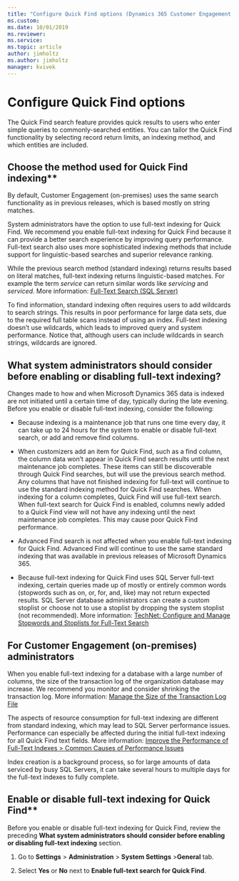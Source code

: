 ```yaml
---
title: "Configure Quick Find options (Dynamics 365 Customer Engagement (on-premises))  | MicrosoftDocs"
ms.custom: 
ms.date: 10/01/2019
ms.reviewer: 
ms.service: 
ms.topic: article
author: jimholtz
ms.author: jimholtz
manager: kvivek
---
```


# Configure Quick Find options

The Quick Find search feature provides quick results to users who enter simple
queries to commonly-searched entities. You can tailor the Quick Find
functionality by selecting record return limits, an indexing method, and which
entities are included.

## Choose the method used for Quick Find indexing**

By default, Customer Engagement (on-premises) uses the same search functionality as in
previous releases, which is based mostly on string matches.

System administrators have the option to use full-text indexing for Quick Find.
We recommend you enable full-text indexing for Quick Find because it can provide
a better search experience by improving query performance. Full-text search also
uses more sophisticated indexing methods that include support for
linguistic-based searches and superior relevance ranking.

While the previous search method (standard indexing) returns results based on
literal matches, full-text indexing returns linguistic-based matches. For
example the term *service* can return similar words like *servicing* and
*serviced*. More information: [Full-Text Search (SQL
Server)](https://docs.microsoft.com/sql/relational-databases/search/full-text-search)

To find information, standard indexing often requires users to add wildcards to
search strings. This results in poor performance for large data sets, due to the
required full table scans instead of using an index. Full-text indexing doesn’t
use wildcards, which leads to improved query and system performance. Notice
that, although users can include wildcards in search strings, wildcards are
ignored.

## What system administrators should consider before enabling or disabling full-text indexing?

Changes made to how and when Microsoft Dynamics 365 data is indexed are not
initiated until a certain time of day, typically during the late evening. Before
you enable or disable full-text indexing, consider the following:

-   Because indexing is a maintenance job that runs one time every day, it can
    take up to 24 hours for the system to enable or disable full-text search, or
    add and remove find columns.

-   When customizers add an item for Quick Find, such as a find column, the
    column data won’t appear in Quick Find search results until the next
    maintenance job completes. These items can still be discoverable through
    Quick Find searches, but will use the previous search method. Any columns
    that have not finished indexing for full-text will continue to use the
    standard indexing method for Quick Find searches. When indexing for a column
    completes, Quick Find will use full-text search. When full-text search for
    Quick Find is enabled, columns newly added to a Quick Find view will not
    have any indexing until the next maintenance job completes. This may cause
    poor Quick Find performance.

-   Advanced Find search is not affected when you enable full-text indexing for
    Quick Find. Advanced Find will continue to use the same standard indexing
    that was available in previous releases of Microsoft Dynamics 365.

-   Because full-text indexing for Quick Find uses SQL Server full-text
    indexing, certain queries made up of mostly or entirely common words
    (stopwords such as on, or, for, and, like) may not return expected results.
    SQL Server database administrators can create a custom stoplist or choose
    not to use a stoplist by dropping the system stoplist (not recommended).
    More information: [TechNet: Configure and Manage Stopwords and Stoplists for
    Full-Text Search](https://technet.microsoft.com/library/ms142551.aspx)

## For Customer Engagement (on-premises) administrators

When you enable full-text indexing for a database with a large number of
columns, the size of the transaction log of the organization database may
increase. We recommend you monitor and consider shrinking the transaction log.
More information: [Manage the Size of the Transaction Log
File](https://docs.microsoft.com/sql/relational-databases/logs/manage-the-size-of-the-transaction-log-file)

The aspects of resource consumption for full-text indexing are different from
standard indexing, which may lead to SQL Server performance issues. Performance
can especially be affected during the initial full-text indexing for all Quick
Find text fields. More information: [Improve the Performance of Full-Text
Indexes \> Common Causes of Performance
Issues](https://docs.microsoft.com/sql/relational-databases/search/improve-the-performance-of-full-text-indexes)

Index creation is a background process, so for large amounts of data serviced by
busy SQL Servers, it can take several hours to multiple days for the full-text
indexes to fully complete.

## Enable or disable full-text indexing for Quick Find**

Before you enable or disable full-text indexing for Quick Find, review the
preceding **What system administrators should consider before enabling or
disabling full-text indexing** section.

1.  Go to **Settings** \> **Administration** \> **System Settings**
    \>**General** tab.

2.  Select **Yes** or **No** next to **Enable full-text search for Quick Find**.
